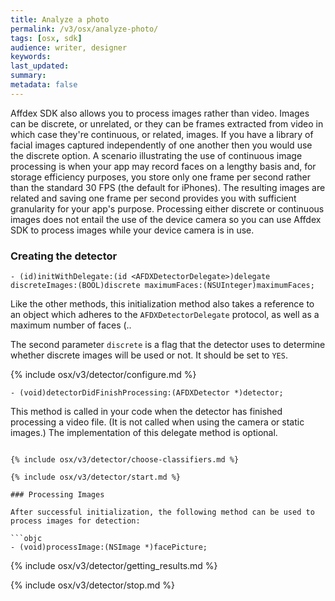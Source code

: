```yaml
---
title: Analyze a photo
permalink: /v3/osx/analyze-photo/
tags: [osx, sdk]
audience: writer, designer
keywords:
last_updated:
summary:
metadata: false
---
```


Affdex SDK also allows you to process images rather than video. Images can be discrete, or unrelated, or they can be frames extracted from video in which case they're continuous, or related, images.
If you have a library of facial images captured independently of one another then you would use the discrete option.
A scenario illustrating the use of continuous image processing is when your app may record faces on a lengthy basis and, for storage efficiency purposes, you store only one frame per second rather than the standard 30 FPS (the default for iPhones). The resulting images are related and saving one frame per second provides you with sufficient granularity for your app's purpose.
Processing either discrete or continuous images does not entail the use of the device camera so you can use Affdex SDK to process images while your device camera is in use.  

### Creating the detector

```objc
- (id)initWithDelegate:(id <AFDXDetectorDelegate>)delegate discreteImages:(BOOL)discrete maximumFaces:(NSUInteger)maximumFaces;
```

Like the other methods, this initialization method also takes a reference to an object which adheres to the <code>AFDXDetectorDelegate</code> protocol, as well as a maximum number of faces (..

The second parameter `discrete` is a flag that the detector uses to determine whether discrete images will be used or not. It should be set to `YES`.


{% include osx/v3/detector/configure.md %}


```objc
- (void)detectorDidFinishProcessing:(AFDXDetector *)detector;
```

This method is called in your code when the detector has finished processing a video file. (It is not called when using the camera or static images.) The implementation of this delegate method is optional.  

```

{% include osx/v3/detector/choose-classifiers.md %}

{% include osx/v3/detector/start.md %}

### Processing Images

After successful initialization, the following method can be used to process images for detection:  

```objc
- (void)processImage:(NSImage *)facePicture;
```

{% include osx/v3/detector/getting_results.md %}

{% include osx/v3/detector/stop.md %}
